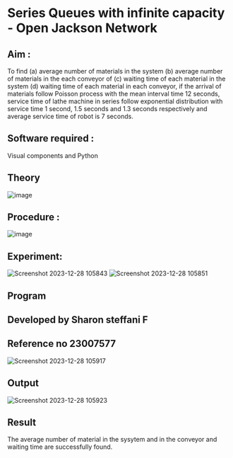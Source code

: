 # Series Queues with infinite capacity - Open Jackson Network

## Aim :
To find (a) average number of materials in the system (b) average number of materials in the each conveyor of (c) waiting time of each material in the system (d) waiting time of each material in each conveyor, if the arrival  of materials follow Poisson process with the mean interval time 12 seconds, service time of  lathe machine in series follow exponential distribution  with service time  1 second, 1.5 seconds and 1.3 seconds respectively and average service time of robot is 7 seconds.

## Software required :
Visual components and Python

## Theory

![image](https://user-images.githubusercontent.com/103921593/203239736-7b81f599-71a8-4ae7-b63e-5d98acd9ea54.png)


## Procedure :

![image](https://user-images.githubusercontent.com/103921593/203239789-bc870dce-6727-487b-a0e2-4fc3f5114889.png)


## Experiment:

![Screenshot 2023-12-28 105843](https://github.com/Sharonsteffani2005/Open-Jacson-Networks/assets/144979934/712885c5-317f-4d4e-8387-20d47ee552ae)
![Screenshot 2023-12-28 105851](https://github.com/Sharonsteffani2005/Open-Jacson-Networks/assets/144979934/83252893-c663-4fb7-997a-37e774c13ce3)

## Program
## Developed by Sharon steffani F
## Reference no 23007577

![Screenshot 2023-12-28 105917](https://github.com/Sharonsteffani2005/Open-Jacson-Networks/assets/144979934/5ab6e39f-9e21-4224-8d09-f2da19b399df)

## Output
![Screenshot 2023-12-28 105923](https://github.com/Sharonsteffani2005/Open-Jacson-Networks/assets/144979934/c9668270-c866-4734-bb2a-bb0a2ce3448b)

## Result
The average number of material in the sysytem and in the conveyor and waiting time are successfully found.
